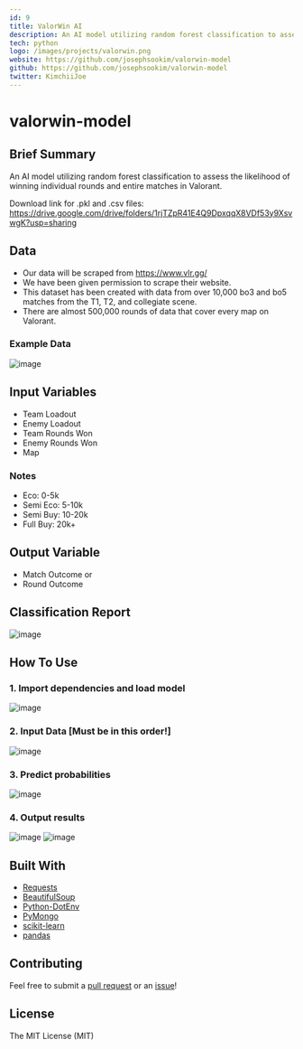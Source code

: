 ```yaml
---
id: 9
title: ValorWin AI
description: An AI model utilizing random forest classification to assess the likelihood of winning individual rounds and entire matches in Valorant.
tech: python
logo: /images/projects/valorwin.png
website: https://github.com/josephsookim/valorwin-model
github: https://github.com/josephsookim/valorwin-model
twitter: KimchiiJoe
---
```


# valorwin-model

## Brief Summary

An AI model utilizing random forest classification to assess the likelihood of winning individual rounds and entire matches in Valorant.

Download link for .pkl and .csv files:
https://drive.google.com/drive/folders/1rjTZpR41E4Q9DpxqqX8VDf53y9XsvwgK?usp=sharing

## Data

- Our data will be scraped from https://www.vlr.gg/
- We have been given permission to scrape their website.
- This dataset has been created with data from over 10,000 bo3 and bo5 matches from the T1, T2, and collegiate scene.
- There are almost 500,000 rounds of data that cover every map on Valorant.

### Example Data

![image](https://github.com/josephsookim/valorwin-model/assets/13972507/9a23b71f-af5c-4b57-ad18-76baf0ed05a0)

## Input Variables

- Team Loadout
- Enemy Loadout
- Team Rounds Won
- Enemy Rounds Won
- Map

### Notes

- Eco: 0-5k
- Semi Eco: 5-10k
- Semi Buy: 10-20k
- Full Buy: 20k+

## Output Variable

- Match Outcome
  or
- Round Outcome

## Classification Report

![image](https://github.com/josephsookim/valorwin-model/assets/13972507/fd38daef-d956-48ed-bd4d-69fca61c9a39)

## How To Use

### 1. Import dependencies and load model

![image](https://github.com/josephsookim/valorwin-model/assets/13972507/a3af80c9-f3cc-4b03-bc41-14c1374b0239)

### 2. Input Data [Must be in this order!]

![image](https://github.com/josephsookim/valorwin-model/assets/13972507/1a60505f-257e-4b64-8596-f52f939ae285)

### 3. Predict probabilities

![image](https://github.com/josephsookim/valorwin-model/assets/13972507/65524bd0-e4c8-46df-8f9b-45d1c3db877e)

### 4. Output results

![image](https://github.com/josephsookim/valorwin-model/assets/13972507/ec84566c-0560-43d0-9eb8-9b48579bc8bd)
![image](https://github.com/josephsookim/valorwin-model/assets/13972507/cb256b9a-a4e7-4c7b-91b4-09823c3063ad)

## Built With

- [Requests](https://requests.readthedocs.io/en/master/)
- [BeautifulSoup](https://www.crummy.com/software/BeautifulSoup/)
- [Python-DotEnv](https://pypi.org/project/python-dotenv/)
- [PyMongo](https://pypi.org/project/pymongo/)
- [scikit-learn](https://scikit-learn.org/stable/install.html)
- [pandas](https://pandas.pydata.org/pandas-docs/stable/getting_started/install.html)

## Contributing

Feel free to submit a [pull request](https://github.com/josephsookim/valorwin-model/pull/new/master) or an [issue](https://github.com/josephsookim/valorwin-model/issues/new)!

## License

The MIT License (MIT)
